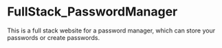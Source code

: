 # FullStack_PasswordManager
This is a full stack website for a password manager, which can store your passwords or create passwords.
